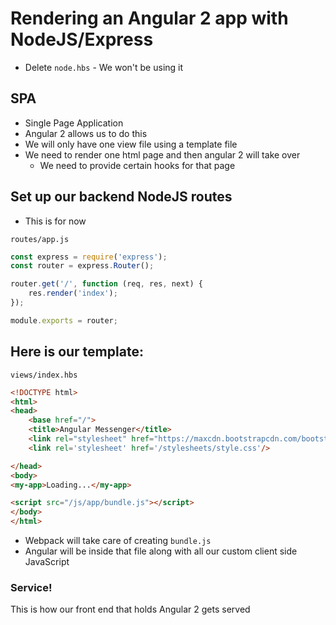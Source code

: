 # Rendering an Angular 2 app with NodeJS/Express
* Delete `node.hbs` - We won't be using it

## SPA
* Single Page Application
* Angular 2 allows us to do this
* We will only have one view file using a template file
* We need to render one html page and then angular 2 will take over
    - We need to provide certain hooks for that page

## Set up our backend NodeJS routes
* This is for now

`routes/app.js`

```js
const express = require('express');
const router = express.Router();

router.get('/', function (req, res, next) {
    res.render('index');
});

module.exports = router;
```

## Here is our template:
`views/index.hbs`

```html
<!DOCTYPE html>
<html>
<head>
    <base href="/">
    <title>Angular Messenger</title>
    <link rel="stylesheet" href="https://maxcdn.bootstrapcdn.com/bootstrap/3.3.6/css/bootstrap.min.css" integrity="sha384-1q8mTJOASx8j1Au+a5WDVnPi2lkFfwwEAa8hDDdjZlpLegxhjVME1fgjWPGmkzs7" crossorigin="anonymous">
    <link rel='stylesheet' href='/stylesheets/style.css'/>

</head>
<body>
<my-app>Loading...</my-app>

<script src="/js/app/bundle.js"></script>
</body>
</html>
```

* Webpack will take care of creating `bundle.js`
* Angular will be inside that file along with all our custom client side JavaScript

### Service!
This is how our front end that holds Angular 2 gets served
